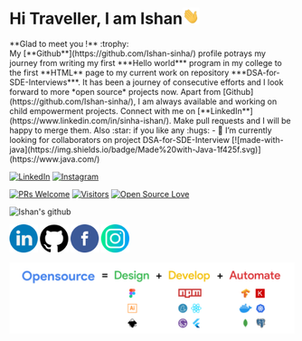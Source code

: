 <h1>Hi Traveller, I am Ishan</a><img src="https://raw.githubusercontent.com/ABSphreak/ABSphreak/master/gifs/Hi.gif" width="30px"></h1>
**Glad to meet you !** :trophy: <br>
My [**Github**](https://github.com/Ishan-sinha/) profile potrays my journey from writing my first ***Hello world*** program in my college to the first **HTML** page to my current work on repository ***DSA-for-SDE-Interviews***. It has been a journey of consecutive efforts and I look forward to more *open source* projects now. Apart from [Github](https://github.com/Ishan-sinha/), I am always available and working on child empowerment projects. Connect with me on [**LinkedIn**](https://www.linkedin.com/in/sinha-ishan/). Make pull requests and I will be happy to merge them. Also :star: if you like any :hugs: 
- 🔭 I’m currently looking for collaborators on project DSA-for-SDE-Interview [![made-with-java](https://img.shields.io/badge/Made%20with-Java-1f425f.svg)](https://www.java.com/)

[![LinkedIn](https://img.shields.io/static/v1.svg?label=Connect&message=@sinha-ishan&color=grey&logo=linkedin&labelColor=blue&style=social)](https://www.linkedin.com/in/sinha-ishan/)
[![Instagram](https://img.shields.io/badge/Instagram-follow-blue.svg?logo=instagram&logoColor=white)](https://www.instagram.com/ishhsinha/)

[![PRs Welcome](https://img.shields.io/badge/PRs-welcome-brightgreen.svg?style=flat&logo=github)](https://github.com/Ishan-sinha/) [![Visitors](https://visitor-badge.glitch.me/badge?page_id=Ishan-sinha.visitor-badge)](https://github.com/Ishan-sinha/) [![Open Source Love](https://badges.frapsoft.com/os/v2/open-source.svg?v=103)](https://github.com/Ishan-sinha/)

![Ishan's github](https://github-readme-stats.vercel.app/api?username=Ishan-sinha&show_icons=true&hide_border=true)

<a href="https://www.linkedin.com/in/sinha-ishan"><img src="https://github.com/Ishan-sinha/Ishan-sinha/blob/master/logos/linkedin.png" width="50" /></a>
<a href="https://github.com/Ishan-sinha"><img src="https://github.com/Ishan-sinha/Ishan-sinha/blob/master/logos/github-logo.png" width="50" /></a>
<a href="https://www.facebook.com/ishan.kumar.16/"><img src="https://github.com/Ishan-sinha/Ishan-sinha/blob/master/logos/facebook.png" width="50" /></a>
<a href="https://www.instagram.com/ishhsinha"><img src="https://github.com/Ishan-sinha/Ishan-sinha/blob/master/logos/instagram.png" width="50" /></a>

<img src="https://github.com/Ishan-sinha/Ishan-sinha/blob/master/linkedin_banner.png"/>
